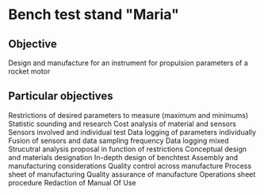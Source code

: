 # Bench test stand "Maria"
## Objective
Design and manufacture for an instrument for propulsion parameters of a rocket motor

## Particular objectives
Restrictions of desired parameters to measure (maximum and minimums)
Statistic sounding and research
Cost analysis of material and sensors 
Sensors involved and individual test
Data logging of parameters individually
Fusion of sensors and data sampling frequency
Data logging mixed
Strucutral analysis proposal in function of restrictions
Conceptual design and materials designation
In-depth design of benchtest 
Assembly and manufacturing considerations
Quality control across manufacture
Process sheet of manufacturing
Quality assurance of manufacture
Operations sheet procedure
Redaction of Manual Of Use
